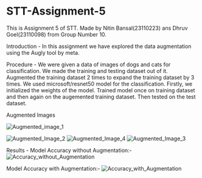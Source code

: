 # STT-Assignment-5
This is Assignment 5 of STT. Made by Nitin Bansal(23110223) ans Dhruv Goel(23110098) from Group Number 10.

Introduction -
In this assignment we have explored the data augmentation using the Augly tool by meta.

Procedure -
We were given a data of images of dogs and cats for classification.
We made the training and testing dataset out of it.
Augmented the training dataset 2 times to expand the training dataset by 3 times.
We used microsoft/resnet50 model for the classification. Firstly, we initialized the weights of the model.
Trained model once on training dataset and then again on the augemented training dataset.
Then tested on the test dataset.

Augmented Images

![Augmented_image_1](https://github.com/user-attachments/assets/b7e7eb94-13db-4bd2-8549-791245bddf6a)

![Augmented_Image_2](https://github.com/user-attachments/assets/9f196699-31f3-4ead-8b9a-670966f77cbc)
![Augmented_Image_4](https://github.com/user-attachments/assets/eb05cd6b-c8d7-4aa4-a152-7dc3455200bf)
![Augmented_Image_3](https://github.com/user-attachments/assets/12aedf47-46c7-445e-8506-78f63e72cd16)

Results -
Model Accuracy without Augmentation:-
![Accuracy_without_Augmentation](https://github.com/user-attachments/assets/755a6d84-7c4d-4d4f-97bd-f999ebbba9e1)

Model Accuracy with Augmentation:-
![Accuracy_with_Augmentation](https://github.com/user-attachments/assets/a82ec1b6-2337-43da-a03d-74386295dad2)




